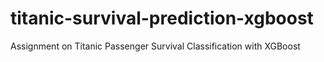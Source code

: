 # titanic-survival-prediction-xgboost
Assignment on Titanic Passenger Survival Classification with XGBoost
